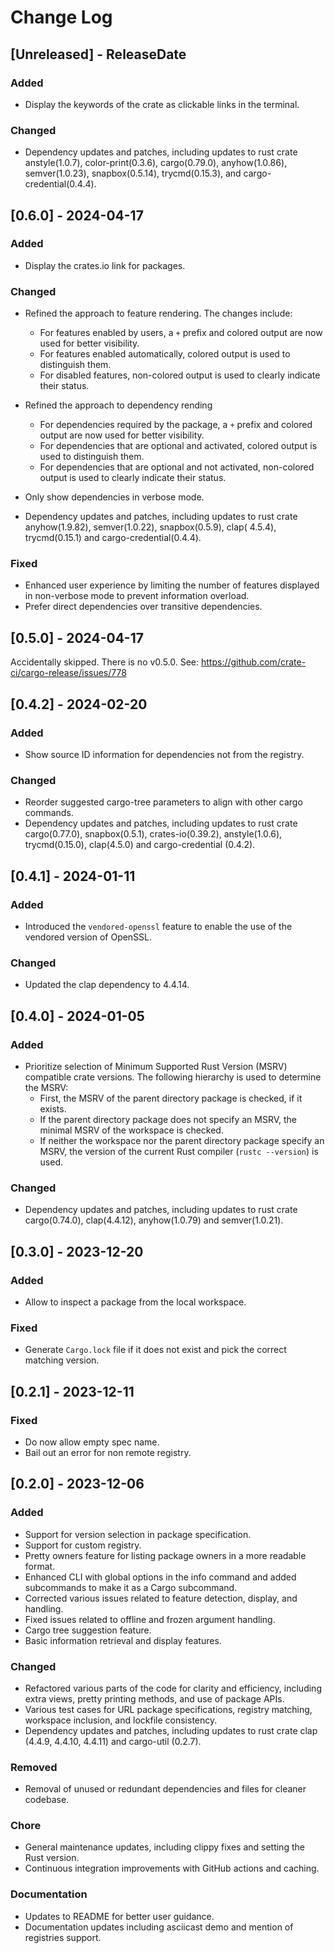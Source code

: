 # Change Log

<!-- next-header -->

## [Unreleased] - ReleaseDate

### Added

- Display the keywords of the crate as clickable links in the terminal.

### Changed

- Dependency updates and patches, including updates to rust crate anstyle(1.0.7), color-print(0.3.6), cargo(0.79.0),
  anyhow(1.0.86), semver(1.0.23), snapbox(0.5.14), trycmd(0.15.3),  and cargo-credential(0.4.4).

## [0.6.0] - 2024-04-17

### Added

- Display the crates.io link for packages.

### Changed

- Refined the approach to feature rendering. The changes include:
    - For features enabled by users, a `+` prefix and colored output are now used for better visibility.
    - For features enabled automatically, colored output is used to distinguish them.
    - For disabled features, non-colored output is used to clearly indicate their status.

- Refined the approach to dependency rending
    - For dependencies required by the package, a `+` prefix and colored output are now used for better visibility.
    - For dependencies that are optional and activated, colored output is used to distinguish them.
    - For dependencies that are optional and not activated, non-colored output is used to clearly indicate their status.

- Only show dependencies in verbose mode.

- Dependency updates and patches, including updates to rust crate anyhow(1.9.82), semver(1.0.22), snapbox(0.5.9), clap(
  4.5.4), trycmd(0.15.1) and cargo-credential(0.4.4).

### Fixed

- Enhanced user experience by limiting the number of features displayed in non-verbose mode to prevent information
  overload.
- Prefer direct dependencies over transitive dependencies.

## [0.5.0] - 2024-04-17

Accidentally skipped. There is no v0.5.0. See: https://github.com/crate-ci/cargo-release/issues/778

## [0.4.2] - 2024-02-20

### Added

- Show source ID information for dependencies not from the registry.

### Changed

- Reorder suggested cargo-tree parameters to align with other cargo commands.
- Dependency updates and patches, including updates to rust crate cargo(0.77.0), snapbox(0.5.1), crates-io(0.39.2),
  anstyle(1.0.6), trycmd(0.15.0), clap(4.5.0) and cargo-credential (0.4.2).

## [0.4.1] - 2024-01-11

### Added

- Introduced the `vendored-openssl` feature to enable the use of the vendored version of OpenSSL.

### Changed

- Updated the clap dependency to 4.4.14.

## [0.4.0] - 2024-01-05

### Added

- Prioritize selection of Minimum Supported Rust Version (MSRV) compatible crate versions. The following hierarchy is
  used to determine the MSRV:
    - First, the MSRV of the parent directory package is checked, if it exists.
    - If the parent directory package does not specify an MSRV, the minimal MSRV of the workspace is checked.
    - If neither the workspace nor the parent directory package specify an MSRV, the version of the current Rust
      compiler (`rustc --version`) is used.

### Changed

- Dependency updates and patches, including updates to rust crate cargo(0.74.0), clap(4.4.12), anyhow(1.0.79) and
  semver(1.0.21).

## [0.3.0] - 2023-12-20

### Added

- Allow to inspect a package from the local workspace.

### Fixed

- Generate `Cargo.lock` file if it does not exist and pick the correct matching version.

## [0.2.1] - 2023-12-11

### Fixed

- Do now allow empty spec name.
- Bail out an error for non remote registry.

## [0.2.0] - 2023-12-06

### Added

- Support for version selection in package specification.
- Support for custom registry.
- Pretty owners feature for listing package owners in a more readable format.
- Enhanced CLI with global options in the info command and added subcommands to make it as a Cargo subcommand.
- Corrected various issues related to feature detection, display, and handling.
- Fixed issues related to offline and frozen argument handling.
- Cargo tree suggestion feature.
- Basic information retrieval and display features.

### Changed

- Refactored various parts of the code for clarity and efficiency, including extra views, pretty printing methods, and
  use of package APIs.
- Various test cases for URL package specifications, registry matching, workspace inclusion, and lockfile consistency.
- Dependency updates and patches, including updates to rust crate clap (4.4.9, 4.4.10, 4.4.11) and cargo-util (0.2.7).

### Removed

- Removal of unused or redundant dependencies and files for cleaner codebase.

### Chore

- General maintenance updates, including clippy fixes and setting the Rust version.
- Continuous integration improvements with GitHub actions and caching.

### Documentation

- Updates to README for better user guidance.
- Documentation updates including asciicast demo and mention of registries support.
